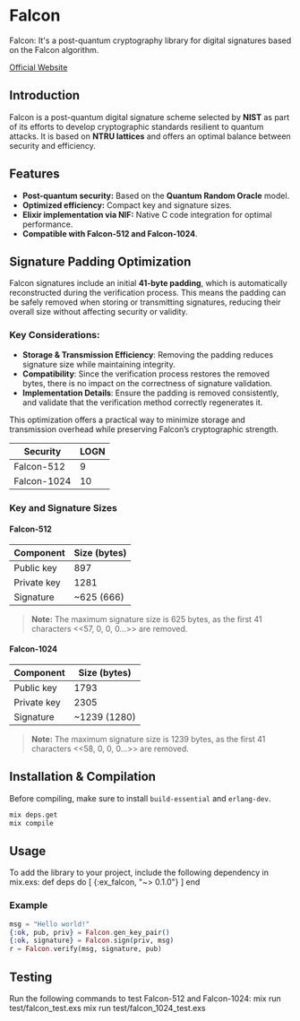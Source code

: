 # Falcon

Falcon: It's a post-quantum cryptography library for digital signatures based on the Falcon algorithm.

[Official Website](https://falcon-sign.info)

## Introduction

Falcon is a post-quantum digital signature scheme selected by **NIST** as part of its efforts to develop cryptographic standards resilient to quantum attacks. It is based on **NTRU lattices** and offers an optimal balance between security and efficiency.

## Features

- **Post-quantum security:** Based on the **Quantum Random Oracle** model.
- **Optimized efficiency:** Compact key and signature sizes.
- **Elixir implementation via NIF:** Native C code integration for optimal performance.
- **Compatible with Falcon-512 and Falcon-1024**.

## Signature Padding Optimization

Falcon signatures include an initial **41-byte padding**, which is automatically reconstructed during the verification process. This means the padding can be safely removed when storing or transmitting signatures, reducing their overall size without affecting security or validity.

### Key Considerations:
- **Storage & Transmission Efficiency**: Removing the padding reduces signature size while maintaining integrity.
- **Compatibility**: Since the verification process restores the removed bytes, there is no impact on the correctness of signature validation.
- **Implementation Details**: Ensure the padding is removed consistently, and validate that the verification method correctly regenerates it.

This optimization offers a practical way to minimize storage and transmission overhead while preserving Falcon’s cryptographic strength.

| Security | LOGN |
|----------|------|
| Falcon-512 | 9 |
| Falcon-1024 | 10 |

### Key and Signature Sizes

#### Falcon-512
| Component | Size (bytes) |
|-----------|--------------|
| Public key | 897 |
| Private key | 1281 |
| Signature | ~625 (666) |

> **Note:** The maximum signature size is 625 bytes, as the first 41 characters <<57, 0, 0, 0...>> are removed.

#### Falcon-1024
| Component | Size (bytes) |
|-----------|--------------|
| Public key | 1793 |
| Private key | 2305 |
| Signature | ~1239 (1280) |

> **Note:** The maximum signature size is 1239 bytes, as the first 41 characters <<58, 0, 0, 0...>> are removed.

## Installation & Compilation

Before compiling, make sure to install `build-essential` and `erlang-dev`.

```bash
mix deps.get
mix compile
```

## Usage
To add the library to your project, include the following dependency in mix.exs:
def deps do
  [
    {:ex_falcon, "~> 0.1.0"}
  ]
end

### Example
```elixir
msg = "Hello world!"
{:ok, pub, priv} = Falcon.gen_key_pair()
{:ok, signature} = Falcon.sign(priv, msg)
r = Falcon.verify(msg, signature, pub)
```

## Testing
Run the following commands to test Falcon-512 and Falcon-1024:
mix run test/falcon_test.exs
mix run test/falcon_1024_test.exs
